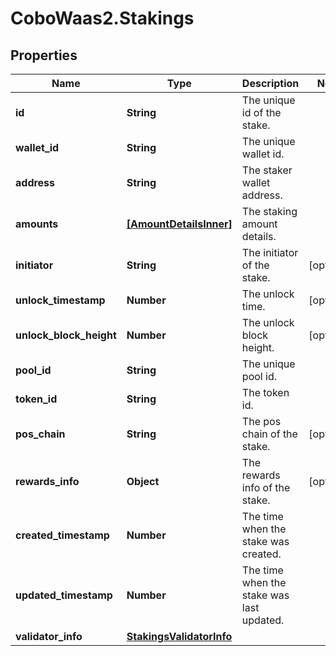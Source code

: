 # CoboWaas2.Stakings

## Properties

Name | Type | Description | Notes
------------ | ------------- | ------------- | -------------
**id** | **String** | The unique id of the stake. | 
**wallet_id** | **String** | The unique wallet id. | 
**address** | **String** | The staker wallet address. | 
**amounts** | [**[AmountDetailsInner]**](AmountDetailsInner.md) | The staking amount details. | 
**initiator** | **String** | The initiator of the stake. | [optional] 
**unlock_timestamp** | **Number** | The unlock time. | [optional] 
**unlock_block_height** | **Number** | The unlock block height. | [optional] 
**pool_id** | **String** | The unique pool id. | 
**token_id** | **String** | The token id. | 
**pos_chain** | **String** | The pos chain of the stake. | [optional] 
**rewards_info** | **Object** | The rewards info of the stake. | [optional] 
**created_timestamp** | **Number** | The time when the stake was created. | 
**updated_timestamp** | **Number** | The time when the stake was last updated. | 
**validator_info** | [**StakingsValidatorInfo**](StakingsValidatorInfo.md) |  | 


